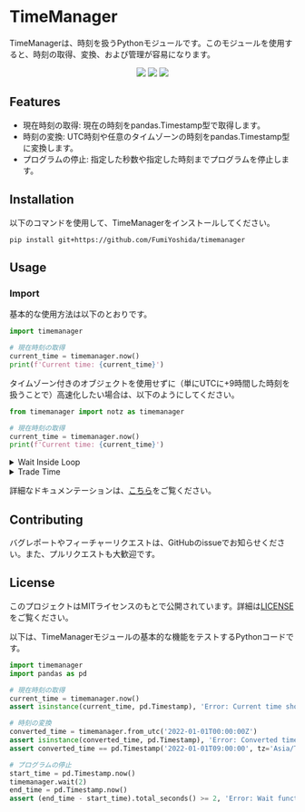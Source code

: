 # TimeManager

TimeManagerは、時刻を扱うPythonモジュールです。このモジュールを使用すると、時刻の取得、変換、および管理が容易になります。

<p align="center">
 <img src="https://img.shields.io/badge/python-v3.9+-blue.svg">
 <img src="https://img.shields.io/badge/contributions-welcome-orange.svg">
 <a href="https://opensource.org/licenses/MIT">
  <img src="https://img.shields.io/badge/license-MIT-blue.svg">
 </a>
</p>

## Features

- 現在時刻の取得: 現在の時刻をpandas.Timestamp型で取得します。
- 時刻の変換: UTC時刻や任意のタイムゾーンの時刻をpandas.Timestamp型に変換します。
- プログラムの停止: 指定した秒数や指定した時刻までプログラムを停止します。

## Installation

以下のコマンドを使用して、TimeManagerをインストールしてください。

```
pip install git+https://github.com/FumiYoshida/timemanager
```

## Usage

### Import

基本的な使用方法は以下のとおりです。

```python
import timemanager

# 現在時刻の取得
current_time = timemanager.now()
print(f'Current time: {current_time}')
```

タイムゾーン付きのオブジェクトを使用せずに（単にUTCに+9時間した時刻を扱うことで）高速化したい場合は、以下のようにしてください。

```python
from timemanager import notz as timemanager

# 現在時刻の取得
current_time = timemanager.now()
print(f'Current time: {current_time}')
```
<details>
 <summary>Wait Inside Loop</summary>

```python
import requests
import timemanager

def scrape_website(url="http://example.com"):
    try:
        response = requests.get(url)
        response.raise_for_status()  # Raises stored HTTPError, if one occurred.
        print(f"Content from {url}:\n{response.text}\n")
    except requests.exceptions.HTTPError as err:
        print(f"Error: {err}")

while True:
    timemanager.wait_if_pace_too_fast(1)
    scrape_website()
```

このコードは、[example.com](http://example.com)からコンテンツをスクレイピングし、その内容を出力します。`timemanager.wait_if_pace_too_fast(1)`は、スクレイピング関数が1秒に1回以上実行されないように制御します。
</details>
<details>
 <summary>Trade Time</summary>

TradeTimeクラスは、特定の日の取引時間を管理します。インスタンスを初期化する際に、日付を指定することができます。日付を指定しない場合、デフォルトでは現在の日付が使用されます。指定した日付（または現在の日付）に基づいて、取引時間に関する各種の判定が行われます。

現在の日の取引時間に関する情報を取得するコード：
```python
from timemanager import trade_time

# 現在が取引時間内であるかどうかを判定
if trade_time.is_trading_hours():
    print("The market is open now.")
else:
    print("The market is closed now.")
```


指定された日付と時刻について、取引時間内かどうかを確認するコード：
```python
from timemanager import TradeTime, from_timezone

# 特定の日付を指定してTradeTimeのインスタンスを作成
trade_time_specific = TradeTime(date="2023-10-20")

# 特定の日付と時刻が取引時間内であるかどうかを判定
check_time = from_timezone('2023-10-20T10:00')  # timezone-awareなdatetimeを取得

if trade_time_specific.is_trading_hours(time=check_time):
    print(f"{check_time} is within trading hours.")
else:
    print(f"{check_time} is outside of trading hours.")
```

**Output:**
```
2023-10-20 10:00:00+09:00 is within trading hours.
```

<details>
 <summary>Next Business Day</summary>
 
```python
from timemanager import TradeTime

# 指定された日付の翌営業日を取得
specified_date = '2023-12-29'
next_day = TradeTime.next_business_day(specified_date)

print(f"The next business day after {specified_date} is {next_day}.")
```

**Output:**
```
The next business day after 2023-12-29 is 2024-01-04.
```

`TradeTime.next_business_day`メソッドは、指定された日付の次の営業日を返します。銀行カレンダーに基づいているので、土日や銀行休業日が考慮されます。
</details>
</details>

詳細なドキュメンテーションは、[こちら](https://github.com/FumiYoshida/timemanager/wiki)をご覧ください。

## Contributing

バグレポートやフィーチャーリクエストは、GitHubのissueでお知らせください。また、プルリクエストも大歓迎です。

## License

このプロジェクトはMITライセンスのもとで公開されています。詳細は[LICENSE](https://github.com/FumiYoshida/timemanager/blob/main/LICENSE)をご覧ください。

以下は、TimeManagerモジュールの基本的な機能をテストするPythonコードです。

```python
import timemanager
import pandas as pd

# 現在時刻の取得
current_time = timemanager.now()
assert isinstance(current_time, pd.Timestamp), 'Error: Current time should be a pandas.Timestamp.'

# 時刻の変換
converted_time = timemanager.from_utc('2022-01-01T00:00:00Z')
assert isinstance(converted_time, pd.Timestamp), 'Error: Converted time should be a pandas.Timestamp.'
assert converted_time == pd.Timestamp('2022-01-01T09:00:00', tz='Asia/Tokyo'), 'Error: Converted time is incorrect.'

# プログラムの停止
start_time = pd.Timestamp.now()
timemanager.wait(2)
end_time = pd.Timestamp.now()
assert (end_time - start_time).total_seconds() >= 2, 'Error: Wait function did not pause execution for at least 2 seconds.'
```
